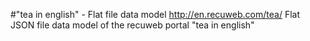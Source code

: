 #"tea in english" - Flat file data model
http://en.recuweb.com/tea/
Flat JSON file data model of the recuweb portal "tea in english"
